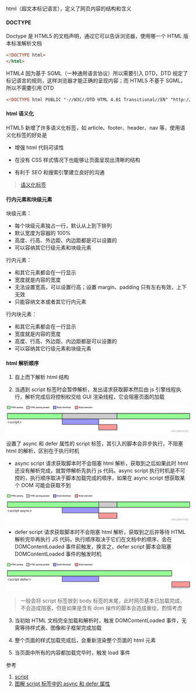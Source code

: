 html（超文本标记语言），定义了网页内容的结构和含义

#### DOCTYPE

Doctype 是 HTML5 的文档声明，通过它可以告诉浏览器，使用哪一个 HTML 版本标准解析文档

```html
<!DOCTYPE html>
</html>
```

HTML4 因为基于 SGML（一种通用语言协议）所以需要引入 DTD，DTD 规定了标记语言的规则，这样浏览器才能正确的呈现内容；而 HTML5 不基于 SGML，所以不需要引用 DTD

```html
<!DOCTYPE html PUBLIC "-//W3C//DTD HTML 4.01 Transitional//EN" "http://www.w3.org/TR/html4/loose.dtd">
```

#### html 语义化

HTML5 新增了许多语义化标签，如 article、footer、header、nav 等，使用语义化标签的好处是

- 增强 html 代码可读性

- 在没有 CSS 样式情况下也能够让页面呈现出清晰的结构

- 有利于 SEO 和搜索引擎建立良好的沟通

> [语义化标签](https://developer.mozilla.org/zh-CN/docs/Web/HTML/Element#%E5%86%85%E8%81%94%E6%96%87%E6%9C%AC%E8%AF%AD%E4%B9%89)

#### 行内元素和块级元素

块级元素：

- 每个块级元素独占一行，默认从上到下排列
- 默认宽度为容器的 100%
- 高度、行高、外边距、内边距都是可以设置的
- 可以容纳其它行级元素和块级元素

行内元素：

- 和其它元素都会在一行显示
- 宽度就是内容的宽度
- 无法设置宽高，可以设置行高；设置 margin、padding 只有左右有效，上下无效
- 只能容纳文本或者其它行内元素

行内块元素：

- 和其它元素都会在一行显示
- 宽度就是内容的宽度
- 高度、行高、外边距、内边距都是可以设置的
- 可以容纳其它行级元素和块级元素

#### html 解析顺序

1. 自上而下解析 html 结构

2. 当遇到 script 标签时会暂停解析，发出请求获取脚本然后由 js 引擎线程执行，解析完成后将控制权交给 GUI 渲染线程，它会阻塞页面的加载

![](./assets/script.awebp)

设置了 async 和 defer 属性的 script 标签，其引入的脚本会异步执行，不阻塞 html 的解析，区别在于执行时机

- async script 请求获取脚本时不会阻塞 html 解析，获取到之后如果此时 html 还没有解析完成，就暂停解析先执行 js 代码。async script 执行时机是不可控的，执行顺序取决于脚本加载完成的顺序，如果在 async script 想获取某个 DOM 可能会获取不到

![](./assets/script-async.awebp)

- defer script 请求获取脚本时不会阻塞 html 解析，获取到之后并等待 HTML 解析完毕再执行 JS 代码，执行顺序取决于它们在文档中的顺序，会在 DOMContentLoaded 事件前触发，换言之，defer script 脚本会阻塞 DOMContentLoaded 事件的触发时机

![](./assets/script-defer.awebp)

> 一般会将 script 标签放到 body 标签的末尾，此时网页基本已加载完成，不会造成阻塞，但是如果是含有 dom 操作的脚本会造成重绘，酌情考虑

3. 当初始 HTML 文档完全加载和解析时，触发 DOMContentLoaded 事件，无需等待样式表、图像和子框架完成加载

4. 整个页面的样式加载完成后，会重新渲染整个页面的 html 元素

5. 当页面中所有的内容都加载完毕时，触发 load 事件

参考

1. [script](https://developer.mozilla.org/zh-CN/docs/Web/HTML/Element/script)
2. [图解 script 标签中的 async 和 defer 属性](https://juejin.cn/post/6894629999215640583)
